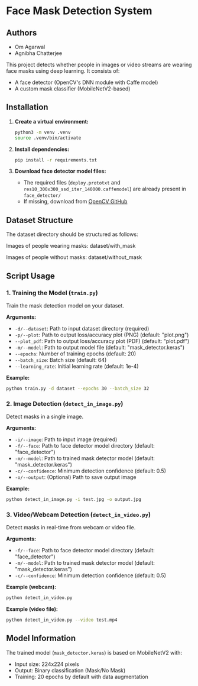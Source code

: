 # Face Mask Detection System

## Authors

- Om Agarwal
- Agnibha Chatterjee

This project detects whether people in images or video streams are wearing face masks using deep learning. It consists of:

- A face detector (OpenCV's DNN module with Caffe model)
- A custom mask classifier (MobileNetV2-based)

## Installation

1. **Create a virtual environment:**

   ```bash
   python3 -m venv .venv
   source .venv/bin/activate
   ```

2. **Install dependencies:**

   ```bash
   pip install -r requirements.txt
   ```

3. **Download face detector model files:**
   - The required files (`deploy.prototxt` and `res10_300x300_ssd_iter_140000.caffemodel`) are already present in `face_detector/`
   - If missing, download from [OpenCV GitHub](https://github.com/opencv/opencv/tree/master/samples/dnn/face_detector)

## Dataset Structure

The dataset directory should be structured as follows:

Images of people wearing masks: dataset/with_mask

Images of people without masks: dataset/without_mask

## Script Usage

### 1. Training the Model (`train.py`)

Train the mask detection model on your dataset.

**Arguments:**

- `-d/--dataset`: Path to input dataset directory (required)
- `-p/--plot`: Path to output loss/accuracy plot (PNG) (default: "plot.png")
- `--plot_pdf`: Path to output loss/accuracy plot (PDF) (default: "plot.pdf")
- `-m/--model`: Path to output model file (default: "mask_detector.keras")
- `--epochs`: Number of training epochs (default: 20)
- `--batch_size`: Batch size (default: 64)
- `--learning_rate`: Initial learning rate (default: 1e-4)

**Example:**

```bash
python train.py -d dataset --epochs 30 --batch_size 32
```

### 2. Image Detection (`detect_in_image.py`)

Detect masks in a single image.

**Arguments:**

- `-i/--image`: Path to input image (required)
- `-f/--face`: Path to face detector model directory (default: "face_detector")
- `-m/--model`: Path to trained mask detector model (default: "mask_detector.keras")
- `-c/--confidence`: Minimum detection confidence (default: 0.5)
- `-o/--output`: (Optional) Path to save output image

**Example:**

```bash
python detect_in_image.py -i test.jpg -o output.jpg
```

### 3. Video/Webcam Detection (`detect_in_video.py`)

Detect masks in real-time from webcam or video file.

**Arguments:**

- `-f/--face`: Path to face detector model directory (default: "face_detector")
- `-m/--model`: Path to trained mask detector model (default: "mask_detector.keras")
- `-c/--confidence`: Minimum detection confidence (default: 0.5)

**Example (webcam):**

```bash
python detect_in_video.py
```

**Example (video file):**

```bash
python detect_in_video.py --video test.mp4
```

## Model Information

The trained model (`mask_detector.keras`) is based on MobileNetV2 with:

- Input size: 224x224 pixels
- Output: Binary classification (Mask/No Mask)
- Training: 20 epochs by default with data augmentation
